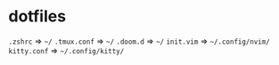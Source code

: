 # dotfiles

`.zshrc` => `~/`
`.tmux.conf` => `~/`
`.doom.d` => `~/`
`init.vim` => `~/.config/nvim/`
`kitty.conf` => `~/.config/kitty/`
